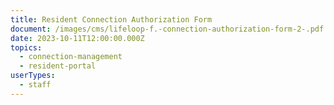 ```yaml
---
title: Resident Connection Authorization Form
document: /images/cms/lifeloop-f.-connection-authorization-form-2-.pdf
date: 2023-10-11T12:00:00.000Z
topics:
  - connection-management
  - resident-portal
userTypes:
  - staff
---
```

